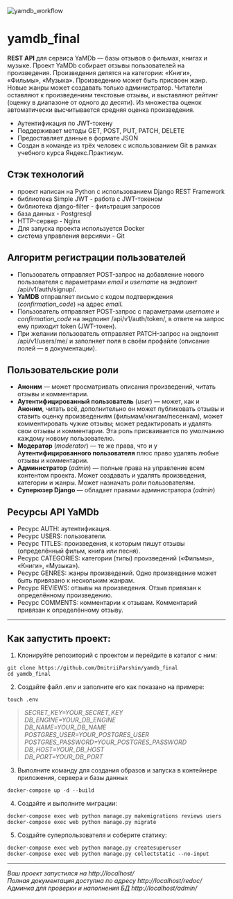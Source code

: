 ![yamdb_workflow](https://github.com/DmitriiParshin/yamdb_final/actions/workflows/yamdb_workflow.yml/badge.svg)
# yamdb_final
**REST API** для сервиса YaMDb — базы отзывов о фильмах, книгах и музыке. Проект YaMDb собирает отзывы пользователей на произведения. Произведения делятся на категории: «Книги», «Фильмы», «Музыка».
Произведению может быть присвоен жанр. Новые жанры может создавать только администратор.
Читатели оставляют к произведениям текстовые отзывы, и выставляют рейтинг (оценку в диапазоне от одного до десяти).
Из множества оценок автоматически высчитывается средняя оценка произведения.
* Аутентификация по JWT-токену
* Поддерживает методы GET, POST, PUT, PATCH, DELETE
* Предоставляет данные в формате JSON
* Создан в команде из трёх человек с использованием Git в рамках учебного курса Яндекс.Практикум.
## Стэк технологий
- проект написан на Python с использованием Django REST Framework
- библиотека Simple JWT - работа с JWT-токеном
- библиотека django-filter - фильтрация запросов
- база данных - Postgresql
- HTTP-сервер - Nginx
- Для запуска проекта используется Docker
- система управления версиями - Git
## Алгоритм регистрации пользователей
- Пользователь отправляет POST-запрос на добавление нового пользователя с параметрами *email* и *username* на эндпоинт /api/v1/auth/signup/.
- **YaMDB** отправляет письмо с кодом подтверждения (*confirmation_code*) на адрес *email*.
- Пользователь отправляет POST-запрос с параметрами *username* и *confirmation_code* на эндпоинт /api/v1/auth/token/, в ответе на запрос ему приходит token (JWT-токен).
- При желании пользователь отправляет PATCH-запрос на эндпоинт /api/v1/users/me/ и заполняет поля в своём профайле (описание полей — в документации).
## Пользовательские роли
- **Аноним** — может просматривать описания произведений, читать отзывы и комментарии.
- **Аутентифицированный пользователь** (*user*) — может, как и **Аноним**, читать всё, дополнительно он может публиковать отзывы и ставить оценку произведениям (фильмам/книгам/песенкам), может комментировать чужие отзывы; может редактировать и удалять свои отзывы и комментарии. Эта роль присваивается по умолчанию каждому новому пользователю.
- **Модератор** (*moderator*) — те же права, что и у А**утентифицированного пользователя** плюс право удалять любые отзывы и комментарии.
- **Администратор** (*admin*) — полные права на управление всем контентом проекта. Может создавать и удалять произведения, категории и жанры. Может назначать роли пользователям.
- **Суперюзер Django** — обладает правами администратора (*admin*)
## Ресурсы API YaMDb
- Ресурс AUTH: аутентификация.
- Ресурс USERS: пользователи.
- Ресурс TITLES: произведения, к которым пишут отзывы (определённый фильм, книга или песня).
- Ресурс CATEGORIES: категории (типы) произведений («Фильмы», «Книги», «Музыка»).
- Ресурс GENRES: жанры произведений. Одно произведение может быть привязано к нескольким жанрам.
- Ресурс REVIEWS: отзывы на произведения. Отзыв привязан к определённому произведению.
- Ресурс COMMENTS: комментарии к отзывам. Комментарий привязан к определённому отзыву.
______________________________________________________________________
## Как запустить проект:
1. Клонируйте репозиторий с проектом и перейдите в каталог с ним:
```
git clone https://github.com/DmitriiParshin/yamdb_final
cd yamdb_final
```
2. Создайте файл .env и заполните его как показано на примере:
```
touch .env
```
>_SECRET_KEY=YOUR_SECRET_KEY  
DB_ENGINE=YOUR_DB_ENGINE  
DB_NAME=YOUR_DB_NAME  
POSTGRES_USER=YOUR_POSTGRES_USER  
POSTGRES_PASSWORD=YOUR_POSTGRES_PASSWORD  
DB_HOST=YOUR_DB_HOST  
DB_PORT=YOUR_DB_PORT_  

3. Выполните команду для создания образов и запуска в контейнере приложения, сервера и базы данных
```
docker-compose up -d --build
```
4. Создайте и выполните миграции:
```
docker-compose exec web python manage.py makemigrations reviews users
docker-compose exec web python manage.py migrate
```
5. Создайте суперпользователя и соберите статику:
```
docker-compose exec web python manage.py createsuperuser
docker-compose exec web python manage.py collectstatic --no-input 
```
__________________________________
_Ваш проект запустился на http://localhost/  
Полная документация доступна по адресу http://localhost/redoc/  
Админка для проверки и наполнения БД http://localhost/admin/_